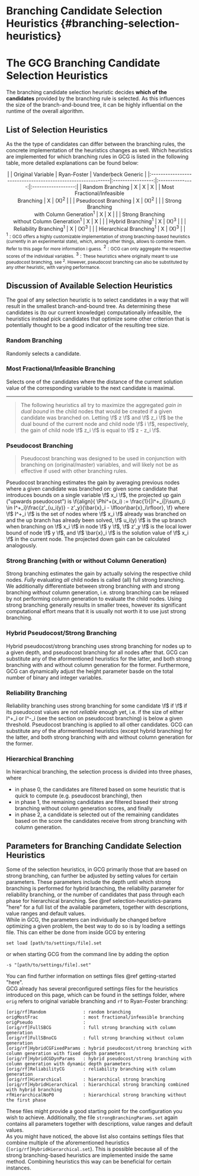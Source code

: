 # Branching Candidate Selection Heuristics {#branching-selection-heuristics}

# The GCG Branching Candidate Selection Heuristics
The branching candidate selection heuristic decides **which of the candidates** provided by the branching rule is
selected. As this influences the size of the branch-and-bound tree, it can be highly influential on the runtime of the
overall algorithm.

## List of Selection Heuristics
 As the the type of candidates can differ between the branching rules, the concrete implementation of the heuristics
 changes as well. Which heuristics are implemented for which branching rules in GCG is listed in the following table,
 more detailed explanations can be found below:

<center>
|                                                             | Original Variable | Ryan-Foster     | Vanderbeck Generic |
|:------------------------------------------------------------|:-----------------:|:---------------:|:------------------:|
| Random Branching                                            | X                 | X               | X                  |
| Most Fractional/Infeasible <br> Branching                   | X                 | (X)<sup>2</sup> |                    |
| Pseudocost Branching                                        | X                 | (X)<sup>2</sup> |                    |
| Strong Branching <br> with Column Generation<sup>1</sup>    | X                 | X               |                    |
| Strong Branching <br> without Column Generation<sup>1</sup> | X                 | X               |                    |
| Hybrid Branching<sup>1</sup>                                | X                 | (X)<sup>3</sup> |                    |
| Reliability Branching<sup>1</sup>                           | X                 | (X)<sup>3</sup> |                    |
| Hierarchical Branching<sup>1</sup>                          | X                 | (X)<sup>3</sup> |                    |
</center>
<sup>1</sup> : <small>GCG offers a highly customizable implementation of strong branching-based heuristics (currently
in an experimental state), which, among other things, allows to combine them. Refer to this page for more information
i guess.</small>  
<sup>2</sup> : <small>GCG can only aggregate the respective scores of the individual variables.</small>  
<sup>3</sup> : <small>These heuristics where originally meant to use pseudocost branching, see <sup>2</sup>. However,
pseudocost branching can also be substituted by any other heuristic, with varying performance.</small>  

## Discussion of Available Selection Heuristics
The goal of any selection heuristic is to select candidates in a way that will result in the smallest branch-and-bound 
tree. As determining these candidates is (to our current knowledge) computationally infeasible, the heuristics instead
pick candidates that optimize some other criterion that is potentially thought to be a good indicator of the resulting
tree size.

### Random Branching
Randomly selects a candidate.
                                       
### Most Fractional/Infeasible Branching
Selects one of the candidates where the distance of the current solution value of the corresponding variable to the
next candidate is maximal.  

<hr>

> The following heuristics all try to maximize the aggregated _gain in dual bound_ in the child nodes that would be
> created if a given candidate was branched on. Letting \f$ z \f$ and \f$ z_i \f$ be the dual bound of the current node
> and child node \f$ i \f$, respectively, the gain of child node \f$ z_i \f$ is equal to \f$ z - z_i \f$.

### Pseudocost Branching
> Pseudocost branching was designed to be used in conjunction with branching on (original/master) variables, and will
> likely not be as effective if used with other branching rules.

Pseudocost branching estimates the gain by averaging previous nodes where a given candidate was branched on: given some
candidate that introduces bounds on a single variable \f$ x_i \f$, the projected up gain ("upwards pseudocost") is
\f{align}{
    \Phi^+(x_i) := \frac{1}{|I^+_i|}\sum_{i \in I^+_i}\frac{z'_{u_i(y)} - z'_y}{\bar{x}_i - \lfloor\bar{x}_i\rfloor},
\f}
where \f$ I^+_i \f$ is the set of nodes where \f$ x_i \f$ already was branched on and the up branch has already been
solved, \f$ u_i(y) \f$ is the up branch when branching on \f$ x_i \f$ in node \f$ y \f$, \f$ z'_y \f$ is the local
lower bound of node \f$ y \f$, and \f$ \bar{x}_i \f$ is the solution value of \f$ x_i \f$ in the current node. The
projected down gain can be calculated analogously.

### Strong Branching (with or without Column Generation)
Strong branching estimates the gain by actually solving the respective child nodes. _Fully_ evaluating _all_ child 
nodes is called (all) full strong branching. We additionally differentiate between strong branching _with_ and strong
branching _without_ column generation, i.e. strong branching can be relaxed by not performing column generation to 
evaluate the child nodes. Using strong branching generally results in smaller trees, however its significant 
computational effort means that it is usually not worth it to use just strong branching.

### Hybrid Pseudocost/Strong Branching
Hybrid pseudocost/strong branching uses strong branching for nodes up to a given depth, and pseudocost branching for
all nodes after that. GCG can substitute any of the aformentioned heuristics for the latter, and both strong branching
with and without column generation for the former. Furthermore, GCG can dynamically adjust the height parameter basde on the total number of binary and integer variables.

### Reliability Branching
Reliability branching uses strong branching for some candidate \f$ if \f$ if its pseudocost values are not _reliable_
enough yet, i.e. if the size of either I^+_i or I^-_i (see the section on pseudocost branching) is below a given
threshold. Pseudocost branching is applied to all other candidates. GCG can substitute any of the aformentioned
heuristics (except hybrid branching) for the latter, and both strong branching with and without column generation for
the former.

### Hierarchical Branching
In hierarchical branching, the selection process is divided into three phases, where  
- in phase 0, the candidates are filtered based on some heuristic that is quick to compute (e.g. pseudocost branching),
then
- in phase 1, the remaining candidates are filtered based their strong branching without column generation scores, and
finally
- in phase 2, a candidate is selected out of the remaining candidates based on the score the candidates receive from
strong branching with column generation.

## Parameters for Branching Candidate Selection Heuristics
Some of the selection heuristics, in GCG primarily those that are based on strong branching, can further be adjusted 
by setting values for certain parameters. These parameters include the depth until which strong branching is performed
for hybrid branching, the reliability parameter for reliability branching, or the number of candidates that pass
through each phase for hierarchical branching. See @ref selection-heuristics-params "here" for a full list of the available parameters, together with
descriptions, value ranges and default values.  
While in GCG, the parameters can individually be changed before optimizing a given problem, the best way to do so is by
loading a settings file. This can either be done from inside GCG by entering
 ```
set load [path/to/settings/file].set
 ```
 or when starting GCG from the command line by adding the option 
```
-s "[path/to/settings/file].set"
```
You can find further information on settings files @ref getting-started "here".  
GCG already has several preconfigured settings files for the heuristics introduced on this page, which can be found in
the settings folder, where ``orig`` refers to original variable branching and ``rf`` to Ryan-Foster branching:
```
[orig/rf]Random              : random branching
origMostFrac                 : most fractional/infeasible branching
origPseudo                   :
[orig/rf]FullSBCG            : full strong branching with column generation
[orig/rf]FullSBnoCG          : full strong branching without column generation
[orig/rf]HybridCGFixedParams : hybrid pseudocost/strong branching with column generation with fixed depth parameters
[orig/rf]HybridCGDynParams   : hybrid pseudocost/strong branching with column generation with dynamic depth parameters
[orig/rf]ReliabilityCG       : reliability branching with column generation
[orig/rf]Hierarchical        : hierarchical strong branching
[orig/rf]HybridHierarchical  : hierarchical strong branching combined with hybrid branching
rfHierarchicalNoP0           : hierarchical strong branching without the first phase
```
These files might provide a good starting point for the configuration you wish to achieve. Additionally, the file
``strongBranchingParams.set`` again contains all parameters together with descriptions, value ranges and default
values.  
As you might have noticed, the above list also contains settings files that combine multiple of the aforementioned heuristics (``[orig/rf]HybridHierarchical.set``). This is possible because all of the strong branching-based heuristics are implemented inside the same method. Combining heuristics this way can be beneficial for certain instances.